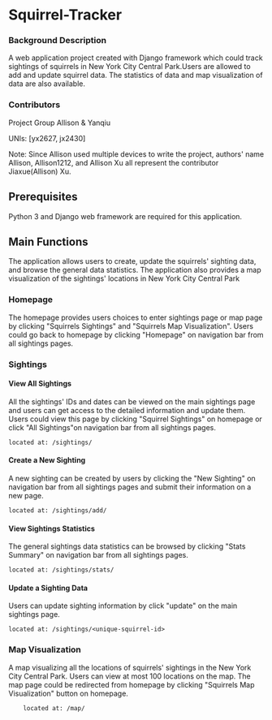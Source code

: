 Squirrel-Tracker
=============

### Background Description

A web application project created with Django framework which could track sightings of squirrels in New York City Central Park.Users are allowed to add and update squirrel data. The statistics of data and map visualization of data are also available.


### Contributors
Project Group Allison & Yanqiu

UNIs: [yx2627, jx2430]

Note: Since Allison used multiple devices to  write the project, authors' name Allison, Allison1212, and Allison Xu all represent the contributor Jiaxue(Allison) Xu.

Prerequisites
------------
Python 3 and Django web framework are required for this application.



Main Functions
------------
The application allows users to create, update the squirrels' sighting data, and browse the general data statistics. The application also provides a map visualization of the sightings' locations in New York City Central Park

### Homepage
The homepage provides users choices to enter sightings page or map page by clicking "Squirrels Sightings" and "Squirrels Map Visualization". Users could go back to homepage by clicking "Homepage" on navigation bar from all sightings pages.


### Sightings

#### View All Sightings
All the sightings' IDs and dates can be viewed on the main sightings page and users can get access to the detailed information and update them. Users could view this page by clicking "Squirrel Sightings" on homepage or click "All Sightings"on navigation bar from all sightings pages.

    located at: /sightings/

#### Create a New Sighting
A new sighting can be created by users by clicking the "New Sighting" on navigation bar from all sightings pages and submit their information on a new page.

    located at: /sightings/add/


#### View Sightings Statistics
The general sightings data statistics can be browsed by clicking "Stats Summary" on navigation bar from all sightings pages.

    located at: /sightings/stats/


#### Update a Sighting Data
Users can update sighting information by click "update" on the main sightings page.

    located at: /sightings/<unique-squirrel-id>


### Map Visualization
A map visualizing all the locations of squirrels' sightings in the New York City Central Park. Users can view at most 100 locations on the map. The map page could be redirected from homepage by clicking "Squirrels Map Visualization" button on homepage.

        located at: /map/
